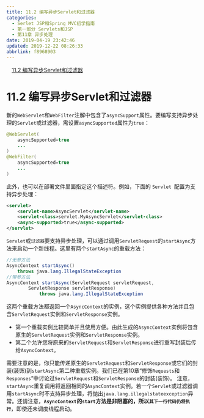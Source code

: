 ```yaml
---
title: 11.2 编写异步Servlet和过滤器
categories: 
  - Serlet JSP和Spring MVC初学指南
  - 第一部分 Servlets和JSP
  - 第11章 异步处理
date: 2019-04-19 23:42:46
updated: 2019-12-22 08:26:33
abbrlink: f8968903
---
```

<div id='my_toc'><a href="/JavaReadingNotes/f8968903/#11-2-编写异步Servlet和过滤器" class="header_1">11.2 编写异步Servlet和过滤器</a><br></div>
<style>.header_1{margin-left: 1em;}.header_2{margin-left: 2em;}.header_3{margin-left: 3em;}.header_4{margin-left: 4em;}.header_5{margin-left: 5em;}.header_6{margin-left: 6em;}</style>
<!--more-->
<script>if (navigator.platform.search('arm')==-1){document.getElementById('my_toc').style.display = 'none';}var e,p = document.getElementsByTagName('p');while (p.length>0) {e = p[0];e.parentElement.removeChild(e);}</script>

<!--end-->
# 11.2 编写异步Servlet和过滤器 #
新的`WebServlet`和`WebFilter`注解中包含了`asyncSupport`属性。要编写支持异步处理的`Servlet`或过滤器，需设置`asyncSupported`属性为`true`：
```java
@WebServlet(
    asyncSupported=true
    ...
)
@WebFilter(
    asyncSupported=true
    ...
)
```
此外，也可以在部署文件里面指定这个描述符。例如，下面的 `Servlet `配置为支持异步处理：
```xml
<servlet>
    <servlet-name>AsyncServlet</servlet-name>
    <servlet-class>servlet.MyAsyncServlet</servlet-class>
    <async-supported>true</async-supported>
</servlet>
```
`Servlet`或`过滤器`要支持异步处理，可以通过调用`ServletRequest`的`startAsync`方法来启动一个新线程。这里有两个`startAsync`的重载方法：
```java
//无参方法
AsyncContext startAsync() 
    throws java.lang.IllegalStateException
//带参方法
AsyncContext startAsync(ServletRequest servletRequest,
        ServletResponse servletResponse)
            throws java.lang.IllegalStateException
```
这两个重载方法都返回一个`AsyncContext`的实例，这个实例提供各种方法并且包含`ServletRequest`实例和`ServletResponse`实例。
- 第一个重载实例比较简单并且使用方便。由此生成的`AsyncContext`实例将包含原生的`ServletRequest`实例和`ServletResponse`实例。
- 第二个允许您将原来的`ServletRequest`和`ServletResponse`进行重写封装后传给`AsyncContext`。

需要注意的是，你只能传递原生的`ServletRequest`和`ServletResponse`或它们的封装(装饰)到`startAsync`第二种重载实例。我们已在第10章“修饰`Requests`和`Responses`”中讨论过`ServletRequest`和`ServletResponse`的封装(装饰)。
注意，`startAsync`重复调用将返回相同的`AsyncContext`实例。若一个`Servlet`或过滤器调用`startAsync`时不支持异步处理，将抛出`java.lang.illegalstateexception`异常。还请注意，**`AsyncContext`的`start`方法是非阻塞的，所以`其下一行代码仍将执行`**，即使还未调度线程启动。

